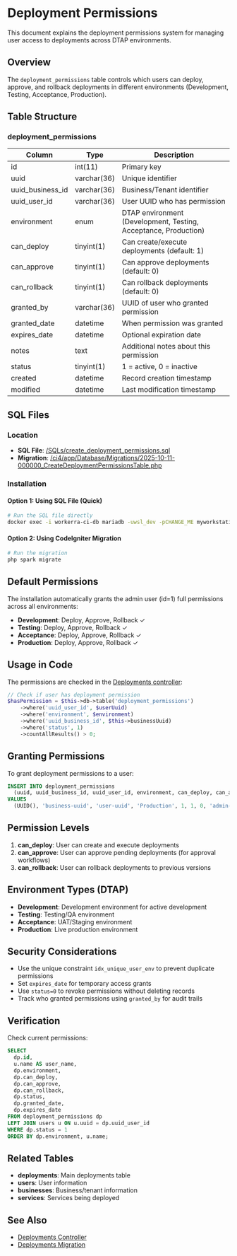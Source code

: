 # Deployment Permissions

This document explains the deployment permissions system for managing user access to deployments across DTAP environments.

## Overview

The `deployment_permissions` table controls which users can deploy, approve, and rollback deployments in different environments (Development, Testing, Acceptance, Production).

## Table Structure

### deployment_permissions

| Column | Type | Description |
|--------|------|-------------|
| id | int(11) | Primary key |
| uuid | varchar(36) | Unique identifier |
| uuid_business_id | varchar(36) | Business/Tenant identifier |
| uuid_user_id | varchar(36) | User UUID who has permission |
| environment | enum | DTAP environment (Development, Testing, Acceptance, Production) |
| can_deploy | tinyint(1) | Can create/execute deployments (default: 1) |
| can_approve | tinyint(1) | Can approve deployments (default: 0) |
| can_rollback | tinyint(1) | Can rollback deployments (default: 0) |
| granted_by | varchar(36) | UUID of user who granted permission |
| granted_date | datetime | When permission was granted |
| expires_date | datetime | Optional expiration date |
| notes | text | Additional notes about this permission |
| status | tinyint(1) | 1 = active, 0 = inactive |
| created | datetime | Record creation timestamp |
| modified | datetime | Last modification timestamp |

## SQL Files

### Location
- **SQL File**: [/SQLs/create_deployment_permissions.sql](SQLs/create_deployment_permissions.sql)
- **Migration**: [/ci4/app/Database/Migrations/2025-10-11-000000_CreateDeploymentPermissionsTable.php](ci4/app/Database/Migrations/2025-10-11-000000_CreateDeploymentPermissionsTable.php)

### Installation

#### Option 1: Using SQL File (Quick)
```bash
# Run the SQL file directly
docker exec -i workerra-ci-db mariadb -uwsl_dev -pCHANGE_ME myworkstation_dev < SQLs/create_deployment_permissions.sql
```

#### Option 2: Using CodeIgniter Migration
```bash
# Run the migration
php spark migrate
```

## Default Permissions

The installation automatically grants the admin user (id=1) full permissions across all environments:

- **Development**: Deploy, Approve, Rollback ✓
- **Testing**: Deploy, Approve, Rollback ✓
- **Acceptance**: Deploy, Approve, Rollback ✓
- **Production**: Deploy, Approve, Rollback ✓

## Usage in Code

The permissions are checked in the [Deployments controller](ci4/app/Controllers/Deployments.php):

```php
// Check if user has deployment permission
$hasPermission = $this->db->table('deployment_permissions')
    ->where('uuid_user_id', $userUuid)
    ->where('environment', $environment)
    ->where('uuid_business_id', $this->businessUuid)
    ->where('status', 1)
    ->countAllResults() > 0;
```

## Granting Permissions

To grant deployment permissions to a user:

```sql
INSERT INTO deployment_permissions
  (uuid, uuid_business_id, uuid_user_id, environment, can_deploy, can_approve, can_rollback, granted_by, notes, status, created)
VALUES
  (UUID(), 'business-uuid', 'user-uuid', 'Production', 1, 1, 0, 'admin-uuid', 'Limited production access', 1, NOW());
```

## Permission Levels

1. **can_deploy**: User can create and execute deployments
2. **can_approve**: User can approve pending deployments (for approval workflows)
3. **can_rollback**: User can rollback deployments to previous versions

## Environment Types (DTAP)

- **Development**: Development environment for active development
- **Testing**: Testing/QA environment
- **Acceptance**: UAT/Staging environment
- **Production**: Live production environment

## Security Considerations

- Use the unique constraint `idx_unique_user_env` to prevent duplicate permissions
- Set `expires_date` for temporary access grants
- Use `status=0` to revoke permissions without deleting records
- Track who granted permissions using `granted_by` for audit trails

## Verification

Check current permissions:

```sql
SELECT
  dp.id,
  u.name AS user_name,
  dp.environment,
  dp.can_deploy,
  dp.can_approve,
  dp.can_rollback,
  dp.status,
  dp.granted_date,
  dp.expires_date
FROM deployment_permissions dp
LEFT JOIN users u ON u.uuid = dp.uuid_user_id
WHERE dp.status = 1
ORDER BY dp.environment, u.name;
```

## Related Tables

- **deployments**: Main deployments table
- **users**: User information
- **businesses**: Business/tenant information
- **services**: Services being deployed

## See Also

- [Deployments Controller](ci4/app/Controllers/Deployments.php)
- [Deployments Migration](ci4/app/Database/Migrations/2025-10-10-000000_CreateDeploymentsTable.php)
